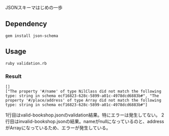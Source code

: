 JSONスキーマはじめの一歩

## Dependency
```
gem install json-schema
```

## Usage
```
ruby validation.rb
```

### Result
```
[]
["The property '#/name' of type NilClass did not match the following type: string in schema ecf16823-628c-5899-a01c-4978dcd6883b#", "The property '#/place/address' of type Array did not match the following type: string in schema ecf16823-628c-5899-a01c-4978dcd6883b#"]
```

1行目はvalid-bookshop.jsonのvalidation結果。特にエラーは発生してない。
2行目はinvalid-bookshop.jsonの結果。nameがnullになっているのと、addressがArrayになっているため、エラーが発生している。
